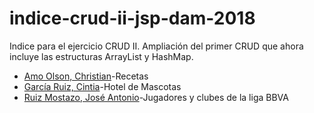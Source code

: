 # indice-crud-ii-jsp-dam-2018
Indice para el ejercicio CRUD II. Ampliación del primer CRUD que ahora incluye las estructuras ArrayList y HashMap.
* [Amo Olson, Christian](https://github.com/christianraulamo/crud2-jsp.git)-Recetas
* [García Ruiz, Cintia](https://github.com/cyntigr/Ejercicio-CRUD.git)-Hotel de Mascotas
* [Ruiz Mostazo, José Antonio](https://github.com/joseantonioruizmostazo/JSP-CRUD-II)-Jugadores y clubes de la liga BBVA
